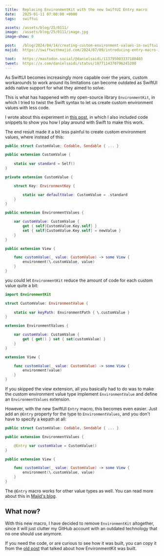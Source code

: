 ```yaml
---
title:  Replacing EnvironmentKit with the new SwiftUI Entry macro
date:   2025-01-11 07:00:00 +0000
tags:   swiftui

assets: /assets/blog/25/0111/
image:  /assets/blog/25/0111/image.jpg
image-show: 0

post:   /blog/2024/04/14/creating-custom-environment-values-in-swiftui
majid:  https://swiftwithmajid.com/2024/07/09/introducing-entry-macro-in-swiftui/

toot:   https://mastodon.social/@danielsaidi/113795003337180403
tweet:  https://x.com/danielsaidi/status/1877114370796245200
---
```


As SwiftUI becomes increasingly more capable over the years, custom workarounds to work around its limitations can become outdated as SwiftUI adds native support for what they aimed to solve. 

This is what has happened with my open-source library `EnvironmentKit`, in which I tried to twist the Swift syntax to let us create custom environment values with less code.

I wrote about this experiment in [this post]({{page.post}}), in which I also included code snippets to show you how I play around with Swift to make this work.

The end result made it a bit less painful to create custom environment values, where instead of this:

```swift
public struct CustomValue: Codable, Sendable { ... }

public extension CustomValue {
    
    static var standard = Self()
}

private extension CustomValue {

    struct Key: EnvironmentKey {

        static var defaultValue: CustomValue = .standard
    }
}

public extension EnvironmentValues {

    var customValue: CustomValue {
        get { self[CustomValue.Key.self] }
        set { self[CustomValue.Key.self] = newValue }
    }
}

public extension View {

    func customValue(_ value: CustomValue) -> some View {
        environment(\.customValue, value)
    }
}
```

you could let `EnvironmentKit` reduce the amount of code for each custom value quite a bit:

```swift
import EnvironmentKit

struct CustomValue: EnvironmentValue { 
    
    static var keyPath: EnvironmentPath { \.customValue }    
}

extension EnvironmentValues {

    var customValue: CustomValue {
        get { get() } set { set(customValue) }
    }
}

extension View {

    func customValue(_ value: CustomValue) -> some View {
        environment(value)
    }
}
```

If you skipped the view extension, all you basically had to do was to make the custom environment value type implement `EnvironmentValue` and define an `EnvironmentValues` extension.

However, with the new SwiftUI `Entry` macro, this becomes even easier. Just add an `@Entry` property for the type to `EnvironmentValues`, and you don't have to specify a kepath at all:

```swift
public struct CustomValue: Codable, Sendable { ... }

public extension EnvironmentValues {

    @Entry var customValue = CustomValue()
}

public extension View {

    func customValue(_ value: CustomValue) -> some View {
        environment(\.customValue, value)
    }
}
```

The `@Entry` macro works for other value types as well. You can read more about this in [Majid's blog]({{page.majid}}).


## What now?

With this new macro, I have decided to remove `EnvironmentKit` altogether, since it will just clutter my GitHub account with an outdated technology that no one should use anymore.

If you need the code, or are curious to see how it was built, you can copy it from the [old post]({{page.post}}) that talked about how EnvironmentKit was built.